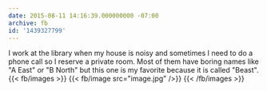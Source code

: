```yaml
---
date: 2015-08-11 14:16:39.000000000 -07:00
archive: fb
id: '1439327799'
---
```


I work at the library when my house is noisy and sometimes I need to do a phone call so I reserve a private room. Most of them have boring names like "A East" or "B North" but this one is my favorite because it is called "Beast".
{{< fb/images >}}
{{< fb/image src="image.jpg" />}}
{{< /fb/images >}}
